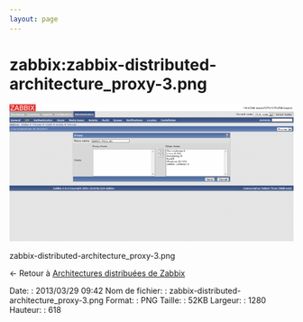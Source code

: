 ```yaml
---
layout: page
---
```


zabbix:zabbix-distributed-architecture\_proxy-3.png
===================================================

[![zabbix-distributed-architecture\_proxy-3.png](../../assets/media/zabbix/zabbix-distributed-architecture_proxy-3.png@cache=&w=900&h=434 "zabbix-distributed-architecture_proxy-3.png")](../../assets/media/zabbix/zabbix-distributed-architecture_proxy-3.png@cache= "Afficher le fichier original")

zabbix-distributed-architecture\_proxy-3.png

← Retour à [Architectures distribuées de
Zabbix](../../zabbix/zabbix-distributed-architecture.html "zabbix:zabbix-distributed-architecture")

Date:
:   2013/03/29 09:42
Nom de fichier:
:   zabbix-distributed-architecture\_proxy-3.png
Format:
:   PNG
Taille:
:   52KB
Largeur:
:   1280
Hauteur:
:   618

